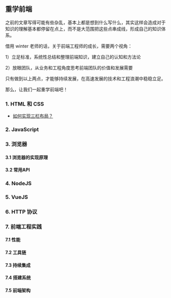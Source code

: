 ## 重学前端

之前的文章写得可能有些杂乱，基本上都是想到什么写什么，其实这样会造成对于知识的理解基本都停留在点上，而不是大范围把这些点串成线，形成自己的知识体系。

借用 winter 老师的话，关于前端工程师的成长，需要两个视角：

1）立足标准，系统性总结和整理前端知识，建立自己的认知和方法论

2）放眼团队，从业务和工程角度思考前端团队的价值和发展需要

只有做到以上两点，才能够持续发展，在高速发展的技术和工程浪潮中稳稳立足。

那么，让我们一起重学前端吧！

### 1. HTML 和 CSS

- [如何实现三栏布局？]()

### 2. JavaScript

### 3. 浏览器

#### 3.1 浏览器的实现原理

####  3.2 常用API

### 4. NodeJS

### 5. VueJS

### 6. HTTP 协议

### 7. 前端工程实践

#### 7.1 性能

#### 7.2 工具链

#### 7.3 持续集成

#### 7.4 搭建系统

#### 7.5 前端架构